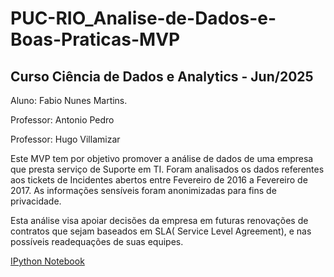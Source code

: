 # PUC-RIO_Analise-de-Dados-e-Boas-Praticas-MVP

## Curso Ciência de Dados e Analytics - Jun/2025


Aluno: Fabio Nunes Martins.

Professor: Antonio Pedro

Professor: Hugo Villamizar


Este MVP tem por objetivo promover a análise de dados de uma empresa que presta serviço de Suporte em TI. Foram analisados os dados referentes aos tickets de Incidentes abertos entre Fevereiro de 2016 a Fevereiro de 2017. As informações sensíveis foram anonimizadas para fins de privacidade.

Esta análise visa apoiar decisões da empresa em futuras renovações de contratos que sejam baseados em SLA( Service Level Agreement), e nas possíveis readequações de suas equipes.


        
<a href="PUC-RIO_Analise-de-Dados-e-Boas-Praticas-MVP_20250706_3.3E.ipynb">IPython Notebook</a>



